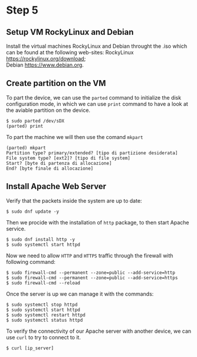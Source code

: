 # Step 5

## Setup VM RockyLinux and Debian

Install the virtual machines RockyLinux and Debian throught the .iso which can be found at the following web-sites:
RockyLinux https://rockylinux.org/download;      
Debian https://www.debian.org.     

##  Create partition on the VM

To part the device, we can use the `parted` command to initialize the disk configuration mode, in which we can use `print` command to have a look
at the aviable partition on the device.
```
$ sudo parted /dev/sDX
(parted) print
```

To part the machine we will then use the comand `mkpart`
```
(parted) mkpart
Partition type? primary/extended? [tipo di partizione desiderata]
File system type? [ext2]? [tipo di file system]
Start? [byte di partenza di allocazione]
End? [byte finale di allocazione]
```

## Install Apache Web Server

Verify that the packets inside the system are up to date:
```
$ sudo dnf update -y
```

Then we procide with the installation of `http` package, to then start Apache service.
```
$ sudo dnf install http -y
$ sudo systemctl start httpd
```

Now we need to allow `HTTP` and `HTTPS` traffic through the firewall with following command:
```
$ sudo firewall-cmd --permanent --zone=public --add-service=http
$ sudo firewall-cmd --permanent --zone=public --add-service=https
$ sudo firewall-cmd --reload
```
Once the server is up we can manage it with the commands:
```
$ sudo systemctl stop httpd
$ sudo systemctl start httpd
$ sudo systemctl restart httpd
$ sudo systemctl status httpd
```

To verify the connectivity of our Apache server with another device, we can use `curl` to try to connect to it.
```
$ curl [ip_server]
```

